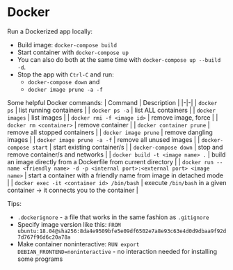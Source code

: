 # Docker

Run a Dockerized app locally:
* Build image: `docker-compose build`
* Start container with `docker-compose up`
* You can also do both at the same time with `docker-compose up --build -d`. 
* Stop the app with `Ctrl-C` and run:
  * `docker-compose down` and
  * `docker image prune -a -f`

Some helpful Docker commands:
| Command | Description |
|-|-|
| `docker ps` | list running containers |
| `docker ps -a` | list ALL containers |
| `docker images` | list images |
| `docker rmi -f <image id>` | remove image, force | 
| `docker rm <container>` | remove container |
| `docker container prune` | remove all stopped containers |
| `docker image prune` | remove dangling images |
| `docker image prune -a -f` | remove all unused images |
| `docker-compose start` | start existing container/s |
| `docker-compose down` | stop and remove container/s and networks |
| `docker build -t <image name> .` | build an image directly from a Dockerfile from current directory |
| `docker run --name <friendly name> -d -p <internal port>:<external port> <image name>` | start a container with a friendly name from image in detached mode |
| `docker exec -it <container id> /bin/bash` | execute `/bin/bash` in a given container -> it connects you to the container |

Tips:
- `.dockerignore` - a file that works in the same fashion as `.gitignore`
- Specify image version like this: `FROM ubuntu:18.04@sha256:8da4e9509bfe5e09df6502e7a8e93c63e4d0d9dbaa9f92d7d767f96d6c20a78a`
- Make container noninteractive: `RUN export DEBIAN_FRONTEND=noninteractive` - no interaction needed for installing some programs 
